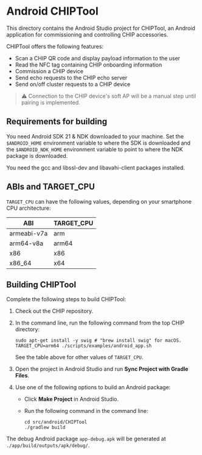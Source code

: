 # Android CHIPTool

This directory contains the Android Studio project for CHIPTool, an Android
application for commissioning and controlling CHIP accessories.

CHIPTool offers the following features:

-   Scan a CHIP QR code and display payload information to the user
-   Read the NFC tag containing CHIP onboarding information
-   Commission a CHIP device
-   Send echo requests to the CHIP echo server
-   Send on/off cluster requests to a CHIP device

> :warning: Connection to the CHIP device's soft AP will be a manual step until
> pairing is implemented.

## Requirements for building

You need Android SDK 21 & NDK downloaded to your machine. Set the
`$ANDROID_HOME` environment variable to where the SDK is downloaded and the
`$ANDROID_NDK_HOME` environment variable to point to where the NDK package is
downloaded.

You need the gcc and libssl-dev and libavahi-client packages installed. 

## ABIs and TARGET_CPU

`TARGET_CPU` can have the following values, depending on your smartphone CPU
architecture:

| ABI         | TARGET_CPU |
| ----------- | ---------- |
| armeabi-v7a | arm        |
| arm64-v8a   | arm64      |
| x86         | x86        |
| x86_64      | x64        |

## Building CHIPTool

Complete the following steps to build CHIPTool:

1. Check out the CHIP repository.

2. In the command line, run the following command from the top CHIP directory:

    ```shell
    sudo apt-get install -y swig # "brew install swig" for macOS.
    TARGET_CPU=arm64 ./scripts/examples/android_app.sh
    ```

    See the table above for other values of `TARGET_CPU`.

3. Open the project in Android Studio and run **Sync Project with Gradle
   Files**.

4. Use one of the following options to build an Android package:

    - Click **Make Project** in Android Studio.
    - Run the following command in the command line:

        ```shell
        cd src/android/CHIPTool
        ./gradlew build
        ```

The debug Android package `app-debug.apk` will be generated at
`./app/build/outputs/apk/debug/`.
